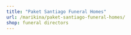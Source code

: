 ```yaml
---
title: "Paket Santiago Funeral Homes"
url: /marikina/paket-santiago-funeral-homes/
shop: funeral directors
---
```

